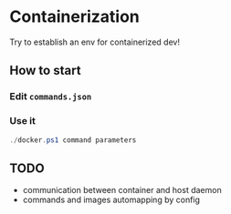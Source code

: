# Containerization
Try to establish an env for containerized dev!

## How to start
### Edit `commands.json`

### Use it
```powershell
./docker.ps1 command parameters
```

## TODO
- communication between container and host daemon
- commands and images automapping by config